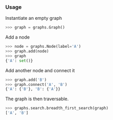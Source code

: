 ### Usage

Instantiate an empty graph

```python
>>> graph = graphs.Graph() 
```
Add a node

```python
>>> node = graphs.Node(label='A')
>>> graph.add(node)
>>> graph
{'A': set()}
```

Add another node and connect it

```python
>>> graph.add('B')
>>> graph.connect('A', 'B')
{'A': {'B'}, 'B': {'A'}}
```

The graph is then traversable.

```python
>>> graphs.search.breadth_first_search(graph)
['A', 'B']
```

